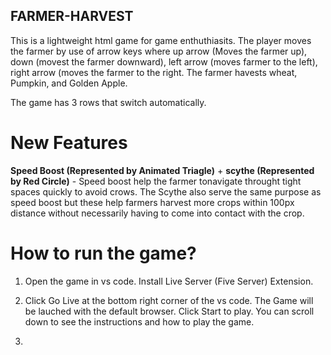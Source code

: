 ## FARMER-HARVEST
This is a lightweight html game for game enthuthiasits. The player moves the farmer by use of arrow keys where up arrow (Moves the farmer up), down (movest the farmer downward), left arrow (moves farmer to the left), right arrow (moves the farmer to the right. The farmer havests wheat, Pumpkin, and Golden Apple.

The game has 3 rows that switch automatically.

# New Features
**Speed Boost (Represented by Animated Triagle)** + **scythe (Represented by Red Circle)** - Speed boost help the farmer tonavigate throught tight spaces quickly to avoid crows. The Scythe also serve the same purpose as speed boost but these help farmers harvest more crops within 100px distance without necessarily having to come into contact with the crop.



# How to run the game?

1) Open the game in vs code. Install Live Server (Five Server) Extension.

2) Click Go Live at the bottom right corner of the vs code. The Game will be lauched with the default browser. Click Start to play. You can scroll down  to see the instructions and how to play the game.

3) 
